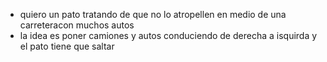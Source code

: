 - quiero un pato tratando de que no lo atropellen en medio de una carreteracon muchos autos
- la idea es poner camiones y autos conduciendo de derecha a isquirda y el pato tiene que saltar
